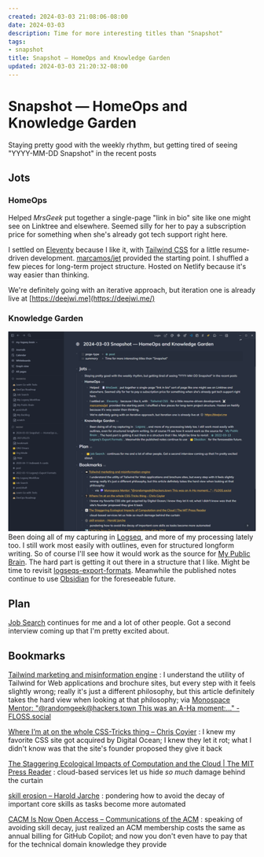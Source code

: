```yaml
---
created: 2024-03-03 21:08:06-08:00
date: 2024-03-03
description: Time for more interesting titles than "Snapshot"
tags:
- snapshot
title: Snapshot — HomeOps and Knowledge Garden
updated: 2024-03-03 21:20:32-08:00
---
```


# Snapshot — HomeOps and Knowledge Garden

Staying pretty good with the weekly rhythm, but getting tired of seeing "YYYY-MM-DD Snapshot" in the recent posts

## Jots

### HomeOps

Helped *MrsGeek* put together a single-page "link in bio" site like one might see on Linktree and elsewhere. Seemed silly for her to pay a subscription price for something when she's already got tech support right here.

I settled on [Eleventy](../../../card/Eleventy.md) because I like it, with [Tailwind CSS](../../../card/Tailwind%20CSS.md) for a little resume-driven development. [marcamos/jet](https://github.com/marcamos/jet) provided the starting point. I shuffled a few pieces for long-term project structure. Hosted on Netlify because it's way easier than thinking.

We're definitely going with an iterative approach, but iteration one is already live at [https://deejwi.me](https://deejwi.me/)

### Knowledge Garden

![initial version of this post in Logseq](../../../attachments/Pasted%20image%2020240303211110.png)
Been doing all of my capturing in [Logseq](../../../card/Logseq.md), and more of my processing lately too. I still work most easily with outlines, even for structured longform writing. So of course I'll see how it would work as the source for [My Public Brain](../../../card/My%20Public%20Brain.md). The hard part is getting it out there in a structure that I like. Might be time to revisit [logseqs-export-formats](../../2022/03/logseqs-export-formats.md). Meanwhile the published notes continue to use [Obsidian](../../../card/Obsidian.md) for the foreseeable future.

## Plan

[Job Search](../../../card/Job%20Search.md) continues for me and a lot of other people. Got a second interview coming up that I'm pretty excited about.

## Bookmarks

[Tailwind marketing and misinformation engine](https://nuejs.org/blog/tailwind-misinformation-engine/)
: I understand the utility of Tailwind for Web applications and brochure sites, but every step with it feels slightly wrong; really it's just a different philosophy, but this article definitely takes the hard view when looking at that philosophy; via [Monospace Mentor: "@randomgeek@hackers.town This was an A-Ha moment:…" - FLOSS.social](https://floss.social/@monospace/112033571706399891)

[Where I’m at on the whole CSS-Tricks thing – Chris Coyier](https://chriscoyier.net/2024/02/28/where-im-at-on-the-whole-css-tricks-thing/)
: I knew my favorite CSS site got acquired by Digital Ocean; I knew they let it rot; what I didn't know was that the site's founder proposed they give it back

[The Staggering Ecological Impacts of Computation and the Cloud | The MIT Press Reader](https://thereader.mitpress.mit.edu/the-staggering-ecological-impacts-of-computation-and-the-cloud/)
: cloud-based services let us hide *so much* damage behind the curtain

[skill erosion – Harold Jarche](https://jarche.com/2024/03/skill-erosion/)
: pondering how to avoid the decay of important core skills as tasks become more automated

[CACM Is Now Open Access – Communications of the ACM](https://cacm.acm.org/news/cacm-is-now-open-access-2/)
: speaking of avoiding skill decay, just realized an ACM membership costs the same as annual billing for GitHub Copilot; and now you don't even have to pay that for the technical domain knowledge they provide
